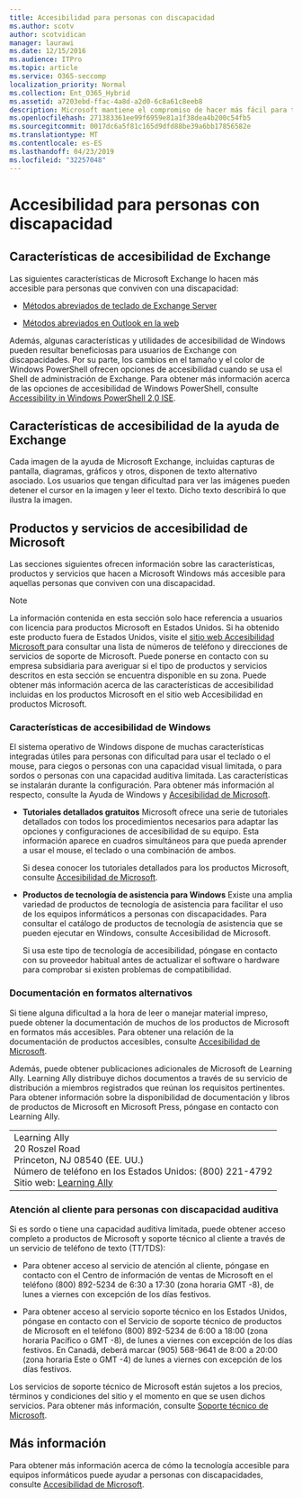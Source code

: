 ```yaml
---
title: Accesibilidad para personas con discapacidad
ms.author: scotv
author: scotvidican
manager: laurawi
ms.date: 12/15/2016
ms.audience: ITPro
ms.topic: article
ms.service: O365-seccomp
localization_priority: Normal
ms.collection: Ent_O365_Hybrid
ms.assetid: a7203ebd-ffac-4a8d-a2d0-6c8a61c8eeb8
description: Microsoft mantiene el compromiso de hacer más fácil para todos el uso de sus productos y servicios.
ms.openlocfilehash: 271383361ee99f6959e81a1f38dea4b200c54fb5
ms.sourcegitcommit: 0017dc6a5f81c165d9dfd88be39a6bb17856582e
ms.translationtype: MT
ms.contentlocale: es-ES
ms.lasthandoff: 04/23/2019
ms.locfileid: "32257048"
---
```

# <a name="accessibility-for-people-with-disabilities"></a>Accesibilidad para personas con discapacidad

## <a name="accessibility-features-of-exchange"></a>Características de accesibilidad de Exchange

Las siguientes características de Microsoft Exchange lo hacen más accesible para personas que conviven con una discapacidad:
  
- [Métodos abreviados de teclado de Exchange Server](http://technet.microsoft.com/library/146b2b52-1ef8-4606-991a-4cf4da694970.aspx)
    
- [Métodos abreviados en Outlook en la web](https://go.microsoft.com/fwlink/p/?LinkId=268079)
    
Además, algunas características y utilidades de accesibilidad de Windows pueden resultar beneficiosas para usuarios de Exchange con discapacidades. Por su parte, los cambios en el tamaño y el color de Windows PowerShell ofrecen opciones de accesibilidad cuando se usa el Shell de administración de Exchange. Para obtener más información acerca de las opciones de accesibilidad de Windows PowerShell, consulte [Accessibility in Windows PowerShell 2,0 ISE](https://go.microsoft.com/fwlink/p/?LinkId=258240).
  
## <a name="accessibility-features-of-exchange-help"></a>Características de accesibilidad de la ayuda de Exchange

Cada imagen de la ayuda de Microsoft Exchange, incluidas capturas de pantalla, diagramas, gráficos y otros, disponen de texto alternativo asociado. Los usuarios que tengan dificultad para ver las imágenes pueden detener el cursor en la imagen y leer el texto. Dicho texto describirá lo que ilustra la imagen.
  
## <a name="accessibility-products-and-services-from-microsoft"></a>Productos y servicios de accesibilidad de Microsoft

Las secciones siguientes ofrecen información sobre las características, productos y servicios que hacen a Microsoft Windows más accesible para aquellas personas que conviven con una discapacidad.
  
> [!NOTE]
> La información contenida en esta sección solo hace referencia a usuarios con licencia para productos Microsoft en Estados Unidos. Si ha obtenido este producto fuera de Estados Unidos, visite el [sitio web Accesibilidad Microsoft ](https://www.microsoft.com/enable) para consultar una lista de números de teléfono y direcciones de servicios de soporte de Microsoft. Puede ponerse en contacto con su empresa subsidiaria para averiguar si el tipo de productos y servicios descritos en esta sección se encuentra disponible en su zona. Puede obtener más información acerca de las características de accesibilidad incluidas en los productos Microsoft en el sitio web Accesibilidad en productos Microsoft. 
  
### <a name="accessibility-features-of-windows"></a>Características de accesibilidad de Windows

El sistema operativo de Windows dispone de muchas características integradas útiles para personas con dificultad para usar el teclado o el mouse, para ciegos o personas con una capacidad visual limitada, o para sordos o personas con una capacidad auditiva limitada. Las características se instalarán durante la configuración. Para obtener más información al respecto, consulte la Ayuda de Windows y [Accesibilidad de Microsoft](https://go.microsoft.com/fwlink/p/?linkId=18139).
  
- **Tutoriales detallados gratuitos** Microsoft ofrece una serie de tutoriales detallados con todos los procedimientos necesarios para adaptar las opciones y configuraciones de accesibilidad de su equipo. Esta información aparece en cuadros simultáneos para que pueda aprender a usar el mouse, el teclado o una combinación de ambos. 
    
    Si desea conocer los tutoriales detallados para los productos Microsoft, consulte [Accesibilidad de Microsoft](https://go.microsoft.com/fwlink/p/?linkId=18139).
    
- **Productos de tecnología de asistencia para Windows** Existe una amplia variedad de productos de tecnología de asistencia para facilitar el uso de los equipos informáticos a personas con discapacidades. Para consultar el catálogo de productos de tecnología de asistencia que se pueden ejecutar en Windows, consulte Accesibilidad de Microsoft. 
    
    Si usa este tipo de tecnología de accesibilidad, póngase en contacto con su proveedor habitual antes de actualizar el software o hardware para comprobar si existen problemas de compatibilidad. 
    
### <a name="documentation-in-alternative-formats"></a>Documentación en formatos alternativos

Si tiene alguna dificultad a la hora de leer o manejar material impreso, puede obtener la documentación de muchos de los productos de Microsoft en formatos más accesibles. Para obtener una relación de la documentación de productos accesibles, consulte [Accesibilidad de Microsoft](https://go.microsoft.com/fwlink/p/?linkId=18139). 
  
Además, puede obtener publicaciones adicionales de Microsoft de Learning Ally. Learning Ally distribuye dichos documentos a través de su servicio de distribución a miembros registrados que reúnan los requisitos pertinentes. Para obtener información sobre la disponibilidad de documentación y libros de productos de Microsoft en Microsoft Press, póngase en contacto con Learning Ally. 
  
||
|:-----|
|Learning Ally  <br/> 20 Roszel Road  <br/> Princeton, NJ 08540 (EE. UU.)      <br/> Número de teléfono en los Estados Unidos: (800) 221-4792  <br/> Sitio web: [Learning Ally](https://www.learningally.org/) <br/> |
   
### <a name="customer-service-for-people-with-hearing-impairments"></a>Atención al cliente para personas con discapacidad auditiva

Si es sordo o tiene una capacidad auditiva limitada, puede obtener acceso completo a productos de Microsoft y soporte técnico al cliente a través de un servicio de teléfono de texto (TT/TDS):
  
- Para obtener acceso al servicio de atención al cliente, póngase en contacto con el Centro de información de ventas de Microsoft en el teléfono (800) 892-5234 de 6:30 a 17:30 (zona horaria GMT -8), de lunes a viernes con excepción de los días festivos. 
    
- Para obtener acceso al servicio soporte técnico en los Estados Unidos, póngase en contacto con el Servicio de soporte técnico de productos de Microsoft en el teléfono (800) 892-5234 de 6:00 a 18:00 (zona horaria Pacífico o GMT -8), de lunes a viernes con excepción de los días festivos. En Canadá, deberá marcar (905) 568-9641 de 8:00 a 20:00 (zona horaria Este o GMT -4) de lunes a viernes con excepción de los días festivos. 
    
Los servicios de soporte técnico de Microsoft están sujetos a los precios, términos y condiciones del sitio y el momento en que se usen dichos servicios. Para obtener más información, consulte [Soporte técnico de Microsoft](https://go.microsoft.com/fwlink/p/?linkId=18142).
  
## <a name="for-more-information"></a>Más información

Para obtener más información acerca de cómo la tecnología accesible para equipos informáticos puede ayudar a personas con discapacidades, consulte [Accesibilidad de Microsoft](http://go.microsoft.com/fwlink/p/?linkId=18139). 
  

